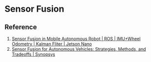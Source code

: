 # Sensor Fusion


## Reference
1. [Sensor Fusion in Mobile Autonomous Robot | ROS | IMU+Wheel Odometry | Kalman Fliter | Jetson Nano](https://www.youtube.com/watch?v=0yICGqriN3g)
2. [Sensor Fusion for Autonomous Vehicles: Strategies, Methods, and Tradeoffs | Synopsys](https://www.youtube.com/watch?v=2Fcmh7SLPBI)
